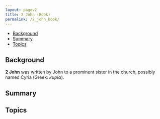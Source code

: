 ```yaml
---
layout: pagev2
title: 2 John (Book)
permalink: /2_john_book/
---
```

- [Background](#background)
- [Summary](#summary)
- [Topics](#topics)

## Background

**2 John** was written by John to a prominent sister in the church, possibly named Cyria (Greek: *κυρία*). 

## Summary

## Topics
